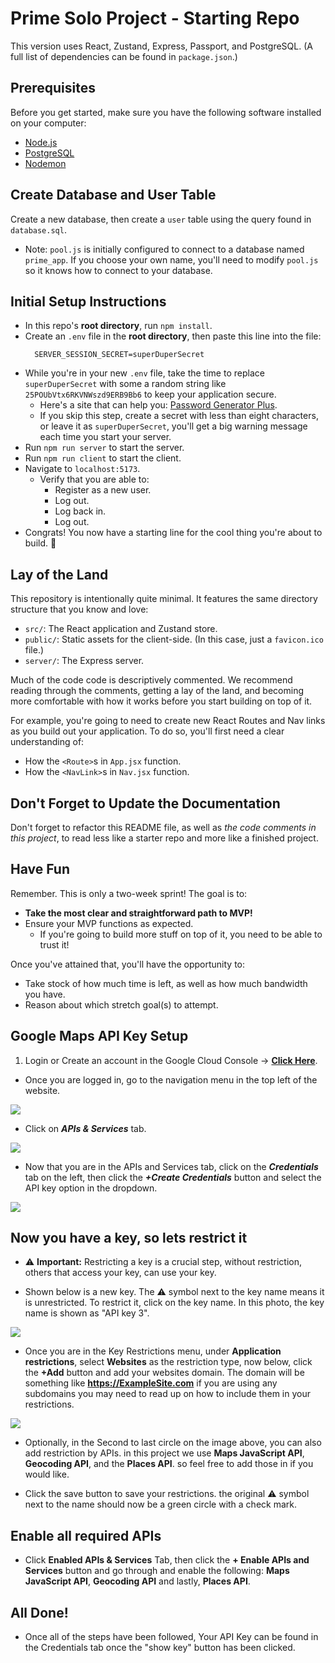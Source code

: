 # Prime Solo Project - Starting Repo

This version uses React, Zustand, Express, Passport, and PostgreSQL. (A full list of dependencies can be found in `package.json`.)

## Prerequisites

Before you get started, make sure you have the following software installed on your computer:

- [Node.js](https://nodejs.org/en)
- [PostgreSQL](https://www.postgresql.org)
- [Nodemon](https://nodemon.io)

## Create Database and User Table

Create a new database, then create a `user` table using the query found in `database.sql`.

* Note: `pool.js` is initially configured to connect to a database named `prime_app`. If you choose your own name, you'll need to modify `pool.js` so it knows how to connect to your database.

## Initial Setup Instructions

- In this repo's **root directory**, run `npm install`.
- Create an `.env` file in the **root directory**, then paste this line into the file:
    ```plaintext
      SERVER_SESSION_SECRET=superDuperSecret
    ```
- While you're in your new `.env` file, take the time to replace `superDuperSecret` with some a random string like `25POUbVtx6RKVNWszd9ERB9Bb6` to keep your application secure. 
    - Here's a site that can help you: [Password Generator Plus](https://passwordsgenerator.net).
    - If you skip this step, create a secret with less than eight characters, or leave it as `superDuperSecret`, you'll get a big warning message each time you start your server.
- Run `npm run server` to start the server.
- Run `npm run client` to start the client.
- Navigate to `localhost:5173`.
    - Verify that you are able to:
        - Register as a new user.
        - Log out.
        - Log back in.
        - Log out.
- Congrats! You now have a starting line for the cool thing you're about to build. 🙂

## Lay of the Land

This repository is intentionally quite minimal. It features the same directory structure that you know and love:

- `src/`: The React application and Zustand store.
- `public/`: Static assets for the client-side. (In this case, just a `favicon.ico` file.)
- `server/`: The Express server.

Much of the code code is descriptively commented. We recommend reading through the comments, getting a lay of the land, and becoming more comfortable with how it works before you start building on top of it.

For example, you're going to need to create new React Routes and Nav links as you build out your application. To do so, you'll first need a clear understanding of:

- How the `<Route>`s in `App.jsx` function.
- How the `<NavLink>`s in `Nav.jsx` function.


## Don't Forget to Update the Documentation

Don't forget to refactor this README file, as well as *the code comments in this project*, to read less like a starter repo and more like a finished project.

## Have Fun

Remember. This is only a two-week sprint! The goal is to:

- **Take the most clear and straightforward path to MVP!**
- Ensure your MVP functions as expected.
    - If you're going to build more stuff on top of it, you need to be able to trust it!

Once you've attained that, you'll have the opportunity to:

- Take stock of how much time is left, as well as how much bandwidth you have.
- Reason about which stretch goal(s) to attempt.

## Google Maps API Key Setup

1. Login or Create an account in the Google Cloud Console -> **[Click Here](https://www.google.com/url?sa=t&source=web&rct=j&opi=89978449&url=https://console.cloud.google.com/&ved=2ahUKEwiPyb-LhdmNAxXNMNAFHW0JB_cQFnoECAsQAQ&usg=AOvVaw1GxwHR1WZnDu0xsR-djCrv)**.

- Once you are logged in, go to the navigation menu in the top left of the website.

<img src="/public/images/instructional-images/nav-top-left.png">

- Click on ***APIs & Services*** tab.

<img src="/public/images/instructional-images/api-service-nav.png">

- Now that you are in the APIs and Services tab, click on the ***Credentials*** tab on the left,
then click the ***+Create Credentials*** button and select the API key option in the dropdown.

<img src="/public/images/instructional-images/credentials.png">

## Now you have a key, so lets restrict it

- :warning: **Important:** Restricting a key is a crucial step, without restriction, others that access your key, 
can use your key.

- Shown below is a new key. The :warning: symbol next to the key name means it is unrestricted.
To restrict it, click on the key name. In this photo, the key name is shown as "API key 3".

<img src="/public/images/instructional-images/new-key.png">

- Once you are in the Key Restrictions menu, under **Application restrictions**, select **Websites** as the restriction type, now below, click the **+Add** button and add your websites domain. The domain will be something like **https://ExampleSite.com** if you are using any subdomains you may need to read up on how to include them in your restrictions.

<img src="/public/images/instructional-images/restrictions.png">

- Optionally, in the Second to last circle on the image above, 
you can also add restriction by APIs. in this project we use 
**Maps JavaScript API**, **Geocoding API**, and the **Places API**.
so feel free to add those in if you would like.

- Click the save button to save your restrictions. the original :warning: symbol next to the name should now be a green circle with a check mark.

## Enable all required APIs

- Click **Enabled APIs & Services** Tab, then click the **+ Enable APIs and Services** button and go through and enable the following: **Maps JavaScript API**, **Geocoding API** and lastly, **Places API**.

## All Done! 
- Once all of the steps have been followed, Your API Key can be found in the Credentials tab once the "show key" button has been clicked.






